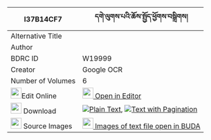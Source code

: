 |I37B14CF7|དགེ་ལུགས་པའི་ཆོས་སྤྱོད་ཕྱོགས་བསྒྲིགས། 
| --- | --- 
|Alternative Title |
|Author | 
|BDRC ID | W19999
|Creator | Google OCR
|Number of Volumes| 6
|<img width="25" src="https://img.icons8.com/color/25/000000/edit-property.png">Edit Online| [<img width="25" src="https://avatars.githubusercontent.com/u/45091458?s=200&v=4"> Open in Editor](http://editor.openpecha.org/I37B14CF7)
|<img width="25" src="https://img.icons8.com/fluent/48/000000/download-2.png"/>  Download | [![](https://img.icons8.com/color/20/000000/txt.png)Plain Text](https://github.com/Openpecha/I37B14CF7/releases/download/v1/ge_lukpa_i_chocho_chok_drik_plain_I37B14CF7.zip), [![](https://img.icons8.com/color/20/000000/txt.png)Text with Pagination](https://github.com/Openpecha/I37B14CF7/releases/download/v1/ge_lukpa_i_chocho_chok_drik_pages_I37B14CF7.zip)
|<img width="25" src="https://img.icons8.com/plasticine/100/000000/pictures-folder.png"/>  Source Images | [<img width="25" src="https://library.bdrc.io/icons/BUDA-small.svg"> Images of text file open in BUDA](https://library.bdrc.io/show/bdr:W19999)